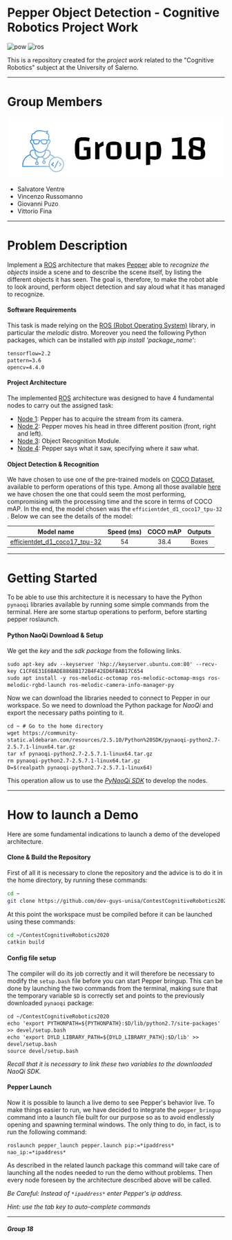 # Pepper Object Detection - Cognitive Robotics Project Work
![pow](https://img.shields.io/badge/Powered%20By-dev--guys--unisa-blue)
![ros](https://img.shields.io/badge/ROS%20Version-melodic-orange)

This is a repository created for the *project work* related to the "Cognitive Robotics" subject at the University of Salerno.
___
# Group Members

![Alt text](https://github.com/dev-guys-unisa/ContestCognitiveRobotics2020/blob/main/utils/Logo.png?raw=true "Optional title")

* Salvatore Ventre
* Vincenzo Russomanno
* Giovanni Puzo
* Vittorio Fina
___
# Problem Description
Implement a [ROS](https://wiki.ros.org) architecture that makes [Pepper](http://doc.aldebaran.com/2-5/home_pepper.html) able to *recognize the objects* inside a scene and to describe the scene itself, by listing the different objects it has seen. The goal is, therefore, to make the robot able to look around, perform object detection and say aloud what it has managed to recognize.

#### Software Requirements
This task is made relying on the [ROS (Robot Operating System)](https://wiki.ros.org) library, in particular the *melodic* distro. Moreover you need the following Python packages, which can be installed with *pip install 'package_name'*:
```
tensorflow=2.2
pattern=3.6
opencv=4.4.0
```

#### Project Architecture
The implemented [ROS](https://wiki.ros.org) architecture was designed to have 4 fundamental nodes to carry out the assigned task:
* [Node 1](https://github.com/dev-guys-unisa/ContestCognitiveRobotics2020/tree/main/src/camera_acquisition): Pepper has to acquire the stream from its camera.
* [Node 2](https://github.com/dev-guys-unisa/ContestCognitiveRobotics2020/tree/main/src/head_movement): Pepper moves his head in three different position (front, right and left).
* [Node 3](https://github.com/dev-guys-unisa/ContestCognitiveRobotics2020/tree/main/src/pepper_detector): Object Recognition Module.
* [Node 4](https://github.com/dev-guys-unisa/ContestCognitiveRobotics2020/tree/main/src/animated_say): Pepper says what it saw, specifying where it saw what.

#### Object Detection & Recognition
We have chosen to use one of the pre-trained models on [COCO Dataset](https://cocodataset.org/#home), available to perform operations of this type. Among all those available [here](https://github.com/tensorflow/models/blob/master/research/object_detection/g3doc/tf2_detection_zoo.md) we have chosen the one that could seem the most performing, compromising with the processing time and the score in terms of COCO mAP.
In the end, the model chosen was the ```efficientdet_d1_coco17_tpu-32``` . Below we can see the details of the model:

Model name | Speed (ms) | COCO mAP | Outputs
---------- | :--------: | :----------: | :-----:
[efficientdet_d1_coco17_tpu-32](http://download.tensorflow.org/models/object_detection/tf2/20200711/efficientdet_d1_coco17_tpu-32.tar.gz) | 54 | 38.4 | Boxes
___

# Getting Started 
To be able to use this architecture it is necessary to have the Python ```pynaoqi``` libraries available by running some simple commands from the terminal. Here are some startup operations to perform, before starting pepper roslaunch.

#### Python NaoQi Download & Setup
We get the *key* and the *sdk package* from the following links.
```shell
sudo apt-key adv --keyserver 'hkp://keyserver.ubuntu.com:80' --recv-key C1CF6E31E6BADE8868B172B4F42ED6FBAB17C654
sudo apt install -y ros-melodic-octomap ros-melodic-octomap-msgs ros-melodic-rgbd-launch ros-melodic-camera-info-manager-py
```
Now we can download the libraries needed to connect to Pepper in our workspace. So we need to download the Python package for *NaoQi* and export the necessary paths pointing to it.
```shell
cd ~ # Go to the home directory
wget https://community-static.aldebaran.com/resources/2.5.10/Python%20SDK/pynaoqi-python2.7-2.5.7.1-linux64.tar.gz
tar xf pynaoqi-python2.7-2.5.7.1-linux64.tar.gz
rm pynaoqi-python2.7-2.5.7.1-linux64.tar.gz
D=$(realpath pynaoqi-python2.7-2.5.7.1-linux64)
```
This operation allow us to use the [*PyNaoQi SDK*](http://doc.aldebaran.com/2-5/dev/python/index.html) to develop the nodes.
___
# How to launch a Demo
Here are some fundamental indications to launch a demo of the developed architecture.
#### Clone & Build the Repository
First of all it is necessary to clone the repository and the advice is to do it in the home directory, by running these commands:
```bash
cd ~
git clone https://github.com/dev-guys-unisa/ContestCognitiveRobotics2020
```
At this point the workspace must be compiled before it can be launched using these commands:
```bash
cd ~/ContestCognitiveRobotics2020
catkin build
```

#### Config file setup
The compiler will do its job correctly and it will therefore be necessary to modify the ```setup.bash``` file before you can start Pepper bringup. This can be done by launching the two commands from the terminal, making sure that the temporary variable ```$D``` is correctly set and points to the previously downloaded ```pynaoqi``` package:
```shell
cd ~/ContestCognitiveRobotics2020
echo 'export PYTHONPATH=${PYTHONPATH}:$D/lib/python2.7/site-packages' >> devel/setup.bash
echo 'export DYLD_LIBRARY_PATH=${DYLD_LIBRARY_PATH}:$D/lib' >> devel/setup.bash
source devel/setup.bash
```
*Recall that it is necessary to link these two variables to the downloaded NaoQi SDK.*

#### Pepper Launch

Now it is possible to launch a live demo to see Pepper's behavior live. To make things easier to run, we have decided to integrate the ```pepper_bringup``` command into a launch file built for our purpose so as to avoid endlessly opening and spawning terminal windows. The only thing to do, in fact, is to run the following command:
```shell
roslaunch pepper_launch pepper.launch pip:=*ipaddress* nao_ip:=*ipaddress*
```
As described in the related launch package this command will take care of launching all the nodes needed to run the demo without problems. Then every node foreseen by the architecture described above will be called.

*Be Careful: Instead of ```*ipaddress*``` enter Pepper's ip address.*

*Hint: use the tab key to auto-complete commands*
___
##### Group 18